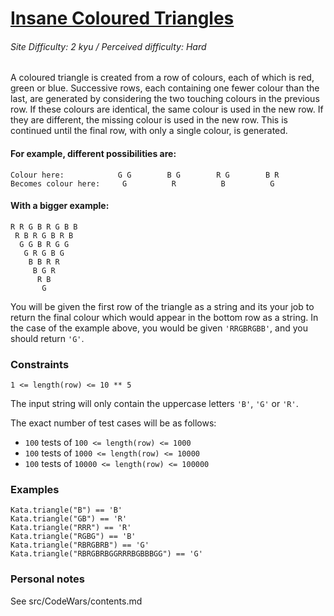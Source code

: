 # [Insane Coloured Triangles](https://www.codewars.com/kata/5a331ea7ee1aae8f24000175)
###### Site Difficulty: 2 kyu / Perceived difficulty: Hard

A coloured triangle is created from a row of colours, 
each of which is red, green or blue. 
Successive rows, each containing one fewer colour than the last, 
are generated by considering the two touching colours in the previous row. 
If these colours are identical, the same colour is used in the new row. 
If they are different, the missing colour is used in the new row. 
This is continued until the final row, with only a single colour, is generated.

#### For example, different possibilities are:
```
Colour here:            G G        B G        R G        B R
Becomes colour here:     G          R          B          G
```
#### With a bigger example:
```
R R G B R G B B
 R B R G B R B
  G G B R G G
   G R G B G
    B B R R
     B G R
      R B
       G
```
You will be given the first row of the triangle as a string and its your job to return the final colour which would appear in the bottom row as a string. 
In the case of the example above, you would be given ```'RRGBRGBB'```, 
and you should return ```'G'```.

### Constraints
```
1 <= length(row) <= 10 ** 5
```
The input string will only contain the uppercase letters ```'B'```, ```'G'``` or ```'R'```.

The exact number of test cases will be as follows:

- ```100``` tests of ```100 <= length(row) <= 1000```
- ```100``` tests of ```1000 <= length(row) <= 10000```
- ```100``` tests of ```10000 <= length(row) <= 100000```
### Examples
```
Kata.triangle("B") == 'B'
Kata.triangle("GB") == 'R'
Kata.triangle("RRR") == 'R'
Kata.triangle("RGBG") == 'B'
Kata.triangle("RBRGBRB") == 'G'
Kata.triangle("RBRGBRBGGRRRBGBBBGG") == 'G'
```
### Personal notes
See src/CodeWars/contents.md